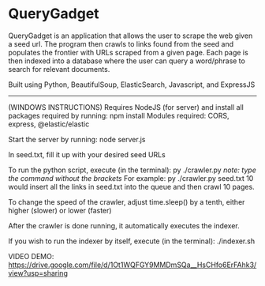 # QueryGadget

QueryGadget is an application that allows the user to scrape the web given a seed url. The program then crawls to links found from the seed and populates the frontier with URLs scraped from a given page. Each page is then indexed into a database where the user can query a word/phrase to search for relevant documents.

Built using Python, BeautifulSoup, ElasticSearch, Javascript, and ExpressJS
__________________________________________________________

(WINDOWS INSTRUCTIONS)
Requires NodeJS (for server) and install all packages required by running: npm install
Modules required: 
    CORS, 
    express,
    @elastic/elastic

Start the server by running: node server.js

In seed.txt, fill it up with your desired seed URLs

To run the python script, execute (in the terminal): py ./crawler.py <seed file name> <number of webpages to crawl>
*note: type the command without the brackets*
For example: py ./crawler.py seed.txt 10 would insert all the links in seed.txt into the queue and then crawl 10 pages. 

To change the speed of the crawler, adjust time.sleep() by a tenth, either higher (slower) or lower (faster)

After the crawler is done running, it automatically executes the indexer.

If you wish to run the indexer by itself, execute (in the terminal): ./indexer.sh

VIDEO DEMO: https://drive.google.com/file/d/1Ot1WQFGY9MMDmSQa__HsCHfo6ErFAhk3/view?usp=sharing
